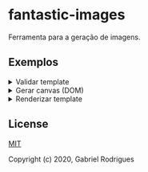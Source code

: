 # fantastic-images

Ferramenta para a geração de imagens.

## Exemplos

<details>
  <summary>Validar template</summary>

```ts
import { isValidTemplate } from "@fantastic-images/core/lib/fabric/template";

const template = {
  model: {
    sketch: {
      width: 0,
      height: 0,
    },
    staticImages: [],
    fabricExported: {
      objects: [],
    },
  },
};

isValidTemplate(tempalte);
```

</details>

<details>
  <summary>Gerar canvas (DOM)</summary>

```ts
import { fabric } from "fabric";
import { canvasByDom } from "@fantastic-images/core/lib/fabric/canvas";

const template = /*...*/;
const wrapper = document.getElementById("wrapper");
const canvas = canvasByDom(fabric)(window.document)(wrapper)(template);
```

</details>

<details>
  <summary>Renderizar template</summary>

```ts
import { fabric } from "fabric";
import { renderTemplate } from "@fantastic-images/core/lib/fabric/canvas";

const template = /*...*/;
const canvas = /*...*/;
await renderTemplate(fabric)(canvas)(template);
```

</details>

## License

[MIT](https://opensource.org/licenses/MIT)

Copyright (c) 2020, Gabriel Rodrigues
